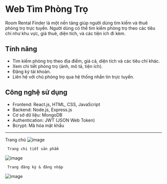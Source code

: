 # Web Tìm Phòng Trọ

Room Rental Finder là một nền tảng giúp người dùng tìm kiếm và thuê phòng trọ trực tuyến. Người dùng có thể tìm kiếm phòng trọ theo các tiêu chí như khu vực, giá thuê, diện tích, và các tiện ích đi kèm.

## Tính năng
- Tìm kiếm phòng trọ theo địa điểm, giá cả, diện tích và các tiêu chí khác.
- Xem chi tiết phòng trọ (ảnh, mô tả, tiện ích).
- Đăng ký tài khoản.
- Liên hệ với chủ phòng trọ qua hệ thống nhắn tin trực tuyến.
  
## Công nghệ sử dụng
- Frontend: React.js, HTML, CSS, JavaScript
- Backend: Node.js, Express.js
- Cơ sở dữ liệu: MongoDB
- Authentication: JWT (JSON Web Token)
- Bcrypt: Mã hóa mật khẩu
______________________________________________
  Trang chủ
![image](https://github.com/user-attachments/assets/0be6519e-ba4c-40cc-8eb2-6dd782ccbecd)

     Trang chi tiết sản phẩm
![image](https://github.com/user-attachments/assets/d0fece8e-e4de-4053-8ee7-1d8b9bce1891)

     Trang đăng ký & đăng nhập
![image](https://github.com/user-attachments/assets/d0e17122-dbfd-4df5-b978-03f7045d6bc7)
